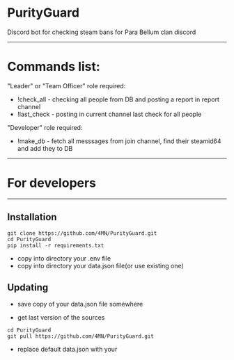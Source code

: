 # PurityGuard
Discord bot for checking steam bans for Para Bellum clan discord

____
# Commands list:

"Leader" or "Team Officer" role required:
- !check_all - checking all people from DB and posting a report in report channel
- !last_check - posting in current channel last check for all people

"Developer" role required:
- !make_db - fetch all messsages from join channel, find their steamid64 and add they to DB

____
# For developers
____
## Installation
```
git clone https://github.com/4MN/PurityGuard.git
cd PurityGuard
pip install -r requirements.txt
```
- copy into directory your .env file
- copy into directory your data.json file(or use existing one)

## Updating

- save copy of your data.json file somewhere

- get last version of the sources
```
cd PurityGuard
git pull https://github.com/4MN/PurityGuard.git
```

- replace default data.json with your
